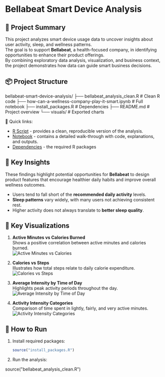 # Bellabeat Smart Device Analysis

## 📌 Project Summary
This project analyzes smart device usage data to uncover insights about user activity, sleep, and wellness patterns.  
The goal is to support **Bellabeat**, a health-focused company, in identifying opportunities to enhance their product offerings.  
By combining exploratory data analysis, visualization, and business context, the project demonstrates how data can guide smart business decisions.

## 📦 Project Structure
bellabeat-smart-device-analysis/
├── bellabeat_analysis_clean.R # Clean R code
├── how-can-a-wellness-company-play-it-smart.ipynb # Full notebook
├── install_packages.R # Dependencies
├── README.md # Project overview
└── visuals/ # Exported charts

🔗 Quick links:  
- [R Script](bellabeat_analysis_clean.R)  - provides a clean, reproducible version of the analysis.
- [Notebook](how-can-a-wellness-company-play-it-smart.ipynb)  - contains a detailed walk-through with code, explanations, and outputs.
- [Dependencies](install_packages.R)  - the required R packages

## 🔑 Key Insights
These findings highlight potential opportunities for **Bellabeat** to design product features that encourage healthier daily habits and improve overall wellness outcomes.
- Users tend to fall short of the **recommended daily activity** levels.  
- **Sleep patterns** vary widely, with many users not achieving consistent rest.  
- Higher activity does not always translate to **better sleep quality**.  

## 🔑 Key Visualizations

1. **Active Minutes vs Calories Burned**  
   Shows a positive correlation between active minutes and calories burned.  
   ![Active Minutes vs Calories](visuals/active_minutes_vs_calories.png)

2. **Calories vs Steps**  
   Illustrates how total steps relate to daily calorie expenditure.  
   ![Calories vs Steps](visuals/calories_vs_steps.png)

3. **Average Intensity by Time of Day**  
   Highlights peak activity periods throughout the day.  
   ![Average Intensity by Time of Day](visuals/avg_intensity_by_time.png)

4. **Activity Intensity Categories**  
   Comparison of time spent in lightly, fairly, and very active minutes.  
   ![Activity Intensity Categories](visuals/activity_minutes_boxplot.png)


## 🚀 How to Run
1. Install required packages:
   ```r
   source("install_packages.R")
2. Run the analysis:

source("bellabeat_analysis_clean.R")









